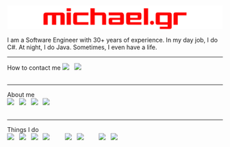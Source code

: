 <p align="center">
<img title="michael.gr logo" src="michael.gr-logo.svg" width="512"/><br/>
</p>

I am a Software Engineer with 30+ years of experience. In my day job, I do C#. At night, I do Java. Sometimes, I even have a life.  
<hr/>
How to contact me
<a href="mailto:mailto@michael.gr">
<img src="https://img.shields.io/badge/-mailto@michael.gr-e0e0e0?logo=gmail&style=plastic" height="22"/></a>
&nbsp;
<a href="https://blog.michael.gr">
<img src="https://img.shields.io/badge/-blog.michael.gr-e0e0e0?logo=blogger&style=plastic" height="22" /></a>
&nbsp;
<br/>
<br/>
<hr/>
About me
<br/>
<a href="https://github.com/mikenakis">
<img src="https://img.shields.io/badge/-mikenakis-406080?style=plastic&logo=github" height="22"/></a>
&nbsp;
<a href="https://stackoverflow.com/users/773113/mike-nakis">
<img src="https://img.shields.io/badge/-50K-orange?logo=stackoverflow&label=Stackoverflow&labelColor=606060&style=plastic" height="22" /></a>
&nbsp;
<a href="https://www.linkedin.com/in/mikenakis/">
<img src="https://img.shields.io/badge/-LinkedIn-blue?logo=linkedin&style=plastic" height="22"/></a>
&nbsp;
<a href="https://meet.google.com/zqu-tekx-zdk">
<img src="https://img.shields.io/badge/Google%20Meet-00897B?logo=google-meet&logoColor=white&style=plastic" height="22" /></a>
&nbsp;
<br/>
<br/>
<hr/>
Things I do
<br/>
<a href="#">
<img src="https://img.shields.io/badge/C%23-239120?logo=c-sharp&logoColor=white&style=plastic" height="22" /></a>
&nbsp;
<a href="#">
<img src="https://img.shields.io/badge/Java-ED8B00?logo=java&logoColor=white&style=plastic" height="22" /></a>
&nbsp;
<a href="#">
<img src="https://img.shields.io/badge/C%2B%2B-00599C?logo=c%2B%2B&logoColor=white&style=plastic" height="22" /></a>
&nbsp;
<a href="#">
<img src="https://img.shields.io/badge/GIT-E44C30?logo=git&logoColor=white&style=plastic" height="22" /></a>
&nbsp; &nbsp; &nbsp; &nbsp; 
<a href="#">
<img src="https://img.shields.io/badge/IntelliJ_IDEA-4080c0.svg?logo=intellij-idea&logoColor=black&style=plastic" height="22" /></a>
&nbsp;
<a href="#">
<img src="https://img.shields.io/badge/Visual_Studio-5C2D91?logo=visual%20studio&logoColor=white&style=plastic" height="22" /></a>
&nbsp; &nbsp; &nbsp; &nbsp;
<a href="#">
<img src="https://img.shields.io/badge/Linux-FCC624?logo=linux&logoColor=black&style=plastic" height="22" /></a>
&nbsp; 
<a href="#">
<img src="https://img.shields.io/badge/Windows-0078D6?logo=windows&logoColor=white&style=plastic" height="22" /></a>

<!-- Does not work due to: https://github.com/badges/shields/issues/5415 
<img src="https://img.shields.io/stackexchange/stackoverflow/r/773113?color=orange&label=Stack Overflow&logo=stackoverflow&style=plastic" height="22" />
-->
<!--
<a href="https://stackexchange.com/users/404649"><img src="https://stackexchange.com/users/flair/404649.png?theme=dark" width="208" height="58" alt="profile for Mike Nakis on Stack Exchange" title="profile for Mike Nakis on Stack Exchange"></a>
-->
<!--
<img src="https://img.shields.io/badge/PayPal-00457C?logo=paypal&logoColor=white&style=plastic" height="22" />
-->

<!--
**mikenakis/mikenakis** is a ✨ _special_ ✨ repository because its `README.md` (this file) appears on your GitHub profile.

Here are some ideas to get you started:

- 🔭 I’m currently working on ...
- 🌱 I’m currently learning ...
- 👯 I’m looking to collaborate on ...
- 🤔 I’m looking for help with ...
- 💬 Ask me about ...
- 😄 Pronouns: ...
- ⚡ Fun fact: ...
-->
